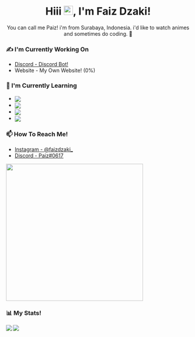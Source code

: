 <h1 align="center">Hiii <img src="https://media.giphy.com/media/hvRJCLFzcasrR4ia7z/giphy.gif" width="25px">, I'm Faiz Dzaki!</h1>

<p align="center">You can call me Paiz! i'm  from Surabaya, Indonesia. i'd like to watch animes and sometimes do coding. 🤪</p>

### ✍ I'm Currently Working On
- [Discord - Discord Bot!](https://discord.gg/GswpUKYpmA)
- Website - My Own Website! (0%)

### 👶 I'm Currently Learning
- <img align="center" src="https://img.shields.io/badge/javascript%20-%23323330.svg?&style=for-the-badge&logo=javascript&logoColor=%23F7DF1E"/>
- <img align="center" src="https://img.shields.io/badge/html5%20-%23E34F26.svg?&style=for-the-badge&logo=html5&logoColor=white"/>
- <img align="center" src="https://img.shields.io/badge/css3%20-%231572B6.svg?&style=for-the-badge&logo=css3&logoColor=white"/>
- <img align="center" src="https://img.shields.io/badge/mysql-%2300000F.svg?&style=for-the-badge&logo=mysql&logoColor=white"/>

### 📫 How To Reach Me!
- [Instagram - @faizdzaki_](https://www.instagram.com/faizdzaki_/)
- [Discord - Paiz#0617](https://discord.gg/GswpUKYpmA)
<img src="https://discord.c99.nl/widget/theme-1/557092089905545217.png" width="375px"/>

### 📊 My Stats!
<img align="left" src="https://github-readme-stats.vercel.app/api/?username=PaizTralala&theme=merko"/>
<img align="left" src="https://github-readme-stats.vercel.app/api/top-langs/?username=PaizTralala&layout=compact&theme=merko"/>
